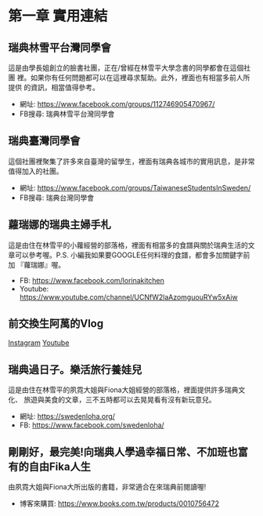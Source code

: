 # 第一章 實用連結
## 瑞典林雪平台灣同學會
這是由學長姐創立的臉書社團，正在/曾經在林雪平大學念書的同學都會在這個社團 裡。如果你有任何問題都可以在這裡尋求幫助。此外，裡面也有相當多前人所提供
的資訊，相當值得參考。
- 網址: https://www.facebook.com/groups/112746905470967/
- FB搜尋: 瑞典林雪平台灣同學會
## 瑞典臺灣同學會
這個社團裡聚集了許多來自臺灣的留學生，裡面有瑞典各城市的實用訊息，是非常值得加入的社團。
- 網址: https://www.facebook.com/groups/TaiwaneseStudentsInSweden/
- FB搜尋: 瑞典台灣同學會

## 蘿瑞娜的瑞典主婦手札
這是由住在林雪平的小蘿經營的部落格，裡面有相當多的食譜與關於瑞典生活的文 章可以參考喔。P.S. 小編我如果要GOOGLE任何料理的食譜，都會多加關鍵字前加 『蘿瑞娜』喔。
- FB: https://www.facebook.com/lorinakitchen
- Youtube: https://www.youtube.com/channel/UCNfW2laAzomguouRYw5xAiw

## 前交換生阿萬的Vlog
[Instagram](https://www.instagram.com/hahada.5/?utm_medium=copy_link)
[Youtube](https://www.youtube.com/channel/UCTLJToJTBn8hOmEatWAeGOQ/featured)

## 瑞典過日子。樂活旅行養娃兒
這是由住在林雪平的夙霓大姐與Fiona大姐經營的部落格，裡面提供許多瑞典文化、 旅遊與美食的文章，三不五時都可以去晃晃看有沒有新玩意兒。
- 網址: https://swedenloha.org/
- FB: https://www.facebook.com/swedenloha/

## 剛剛好，最完美!向瑞典人學過幸福日常、不加班也富有的自由Fika人生
由夙霓大姐與Fiona大所出版的書籍，非常適合在來瑞典前閱讀喔!
- 博客來購買:
https://www.books.com.tw/products/0010756472